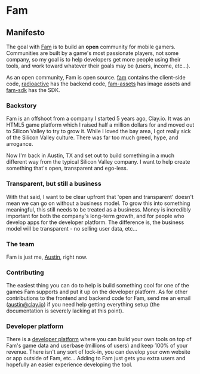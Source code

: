 # Fam

## Manifesto
The goal with [Fam](https://fam.gg) is to build an **open** community for mobile gamers. Communities are built by a game's most passionate players, not some company, so my goal is to help developers get more people using their tools, and work toward whatever their goals may be (users, income, etc...).

As an open community, Fam is open source. [fam](https://github.com/famhq/fam) contains the client-side code, [radioactive](https://github.com/famhq/radioactive) has the backend code, [fam-assets](https://github.com/famhq/fam-assets) has image assets and [fam-sdk](https://github.com/famhq/fam-sdk) has the SDK.

### Backstory
Fam is an offshoot from a company I started 5 years ago, Clay.io. It was an HTML5 game platform which I raised half a million dollars for and moved out to Silicon Valley to try to grow it. While I loved the bay area, I got really sick of the Silicon Valley culture. There was far too much greed, hype, and arrogance.

Now I'm back in Austin, TX and set out to build something in a much different way from the typical Silicon Valley company. I want to help create something that's open, transparent and ego-less.

### Transparent, but still a business
With that said, I want to be clear upfront that 'open and transparent' doesn't mean we can go on without a business model. To grow this into something meaningful, this still needs to be treated as a business. Money is incredibly important for both the company's long-term growth, and for people who develop apps for the developer platform. The difference is, the business model will be transparent - no selling user data, etc...

### The team
Fam is just me, [Austin](https://github.com/austinhallock), right now.

### Contributing
The easiest thing you can do to help is build something cool for one of the games Fam supports and put it up on the developer platform. As for other contributions to the frontend and backend code for Fam, send me an email (austin@clay.io) if you need help getting everything setup (the documentation is severely lacking at this point).

### Developer platform
There is a [developer platform](https://fam.gg/tools) where you can build your own tools on top of Fam's game data and userbase (millions of users) and keep 100% of your revenue. There isn't any sort of lock-in, you can develop your own website or app outside of Fam, etc... Adding to Fam just gets you extra users and hopefully an easier experience developing the tool.
